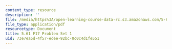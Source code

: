 ```yaml
---
content_type: resource
description: ''
file: /media/https%3A/open-learning-course-data-rc.s3.amazonaws.com/5-61-physical-chemistry-fall-2017/73e7ea5d4f57edee92bc0c0c4d1fe551_MIT5_61F17_pset1.pdf
file_type: application/pdf
resourcetype: Document
title: 5.61 F17 Problem Set 1
uid: 73e7ea5d-4f57-edee-92bc-0c0c4d1fe551
---
```

